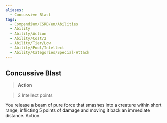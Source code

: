 ```yaml
---
aliases:
  - Concussive Blast
tags:
  - Compendium/CSRD/en/Abilities
  - Ability
  - Ability/Action
  - Ability/Cost/2
  - Ability/Tier/Low
  - Ability/Pool/Intellect
  - Ability/Categories/Special-Attack
---
```

    
      
## Concussive Blast      
>**Action**      
>2 Intellect points    
      
You release a beam of pure force that smashes into a creature within short range, inflicting 5 points of damage and moving it back an immediate distance. Action.